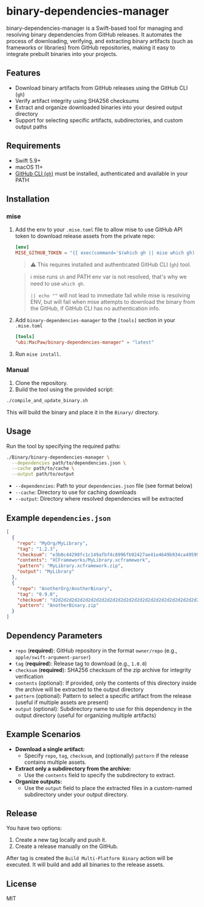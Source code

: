 # binary-dependencies-manager

binary-dependencies-manager is a Swift-based tool for managing and resolving binary dependencies from GitHub releases. It automates the process of downloading, verifying, and extracting binary artifacts (such as frameworks or libraries) from GitHub repositories, making it easy to integrate prebuilt binaries into your projects.

## Features
- Download binary artifacts from GitHub releases using the GitHub CLI (`gh`)
- Verify artifact integrity using SHA256 checksums
- Extract and organize downloaded binaries into your desired output directory
- Support for selecting specific artifacts, subdirectories, and custom output paths

## Requirements
- Swift 5.9+
- macOS 11+
- [GitHub CLI (`gh`)](https://cli.github.com/) must be installed, authenticated and available in your PATH

## Installation

### mise

1. Add the env to your `.mise.toml` file to allow mise to use GitHub API token to download release assets from the private repo:
    ```toml
    [env]
    MISE_GITHUB_TOKEN = "{{ exec(command='$(which gh || mise which gh) auth token || echo \"\"') }}"
    ```
    > ⚠️ This requires installed and authenticated GitHub CLI (`gh`) tool.

    > ℹ️ mise runs `sh` and PATH env var is not resolved, that's why we need to use `which gh`.
    >
    > `|| echo ""` will not lead to immediate fail while mise is resolving ENV, but will fail when mise attempts to download the binary from the GitHub, if GitHub CLI has no authentication info.

2. Add `binary-dependencies-manager` to the `[tools]` section in your `.mise.toml`
    ```toml
    [tools]
    "ubi:MacPaw/binary-dependencies-manager" = "latest"
    ```

3. Run `mise install`.

### Manual
1. Clone the repository.
2. Build the tool using the provided script:

```sh
./compile_and_update_binary.sh
```

This will build the binary and place it in the `Binary/` directory.

## Usage
Run the tool by specifying the required paths:

```sh
./Binary/binary-dependencies-manager \
  --dependencies path/to/dependencies.json \
  --cache path/to/cache \
  --output path/to/output
```

- `--dependencies`: Path to your `dependencies.json` file (see format below)
- `--cache`: Directory to use for caching downloads
- `--output`: Directory where resolved dependencies will be extracted

## Example `dependencies.json`
```json
[
  {
    "repo": "MyOrg/MyLibrary",
    "tag": "1.2.3",
    "checksum": "e3b0c44298fc1c149afbf4c8996fb92427ae41e4649b934ca495991b7852b855",
    "contents": "XCFrameworks/MyLibrary.xcframework",
    "pattern": "MyLibrary.xcframework.zip",
    "output": "MyLibrary"
  },
  {
    "repo": "AnotherOrg/AnotherBinary",
    "tag": "0.9.0",
    "checksum": "d2d2d2d2d2d2d2d2d2d2d2d2d2d2d2d2d2d2d2d2d2d2d2d2d2d2d2d2d2d2d2d2",
    "pattern": "AnotherBinary.zip"
  }
]
```

## Dependency Parameters
- `repo` (**required**): GitHub repository in the format `owner/repo` (e.g., `apple/swift-argument-parser`)
- `tag` (**required**): Release tag to download (e.g., `1.0.0`)
- `checksum` (**required**): SHA256 checksum of the zip archive for integrity verification
- `contents` (optional): If provided, only the contents of this directory inside the archive will be extracted to the output directory
- `pattern` (optional): Pattern to select a specific artifact from the release (useful if multiple assets are present)
- `output` (optional): Subdirectory name to use for this dependency in the output directory (useful for organizing multiple artifacts)

## Example Scenarios
- **Download a single artifact:**
  - Specify `repo`, `tag`, `checksum`, and (optionally) `pattern` if the release contains multiple assets.
- **Extract only a subdirectory from the archive:**
  - Use the `contents` field to specify the subdirectory to extract.
- **Organize outputs:**
  - Use the `output` field to place the extracted files in a custom-named subdirectory under your output directory.

## Release

You have two options:
1. Create a new tag locally and push it.
2. Create a release manually on the GitHub.

After tag is created the `Build Multi-Platform Binary` action will be executed. It will build and add all binaries to the release assets.

## License
MIT 
